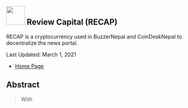 ## <img src="https://github.com/Review-Capital-Blockchain-Ecosystem/RIP/blob/master/web%20icon-01.png" width = "50 px" /> Review Capital (RECAP)
RECAP is a cryptocurrency used in BuzzerNepal and CoinDeskNepal to decentralize the news portal.

Last Updated: March 1, 2021

- [Home Page](https://www.reviewcapital.org)

## Abstract
>With 
